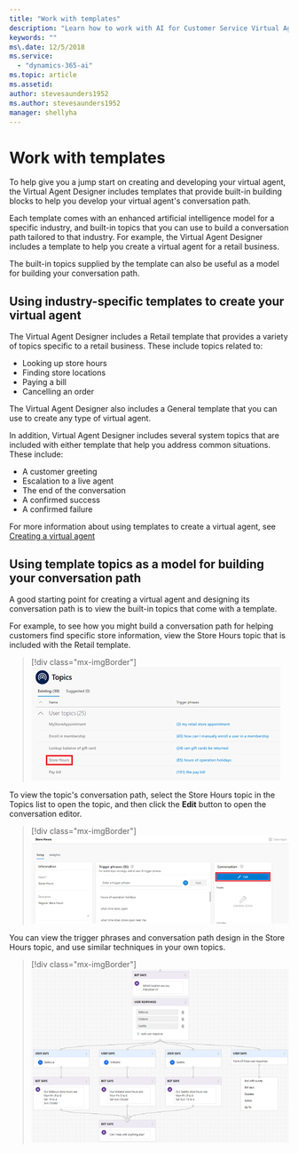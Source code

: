 ```yaml
---
title: "Work with templates"
description: "Learn how to work with AI for Customer Service Virtual Agent templates."
keywords: ""
ms\.date: 12/5/2018
ms.service:
  - "dynamics-365-ai"
ms.topic: article
ms.assetid: 
author: stevesaunders1952
ms.author: stevesaunders1952
manager: shellyha
---
```


# Work with templates

To help give you a jump start on creating and developing your virtual agent, the Virtual Agent Designer includes templates that provide built-in building blocks to help you develop your virtual agent's conversation path.

Each template comes with an enhanced artificial intelligence model for a specific industry, and built-in topics that you can use to build a conversation path tailored to that industry. For example, the Virtual Agent Designer includes a template to help you create a virtual agent for a retail business.

The built-in topics supplied by the template can also be useful as a model for building your conversation path.

## Using industry-specific templates to create your virtual agent

The Virtual Agent Designer includes a Retail template that provides a variety of topics specific to a retail business. These include topics related to:

* Looking up store hours
* Finding store locations
* Paying a bill
* Cancelling an order

The Virtual Agent Designer also includes a General template that you can use to create any type of virtual agent.

In addition, Virtual Agent Designer includes several system topics that are included with either template that help you address common situations. These include:

* A customer greeting
* Escalation to a live agent
* The end of the conversation
* A confirmed success
* A confirmed failure

For more information about using templates to create a virtual agent, see [Creating a virtual agent](getting-started-create-bot.md)

## Using template topics as a model for building your conversation path

A good starting point for creating a virtual agent and designing its conversation path is to view the built-in topics that come with a template.

For example, to see how you might build a conversation path for helping customers find specific store information, view the Store Hours topic that is included with the Retail template.

   > [!div class="mx-imgBorder"]
   > ![View Store Hours](media/how-to-templates-1.png)

To view the topic's conversation path, select the Store Hours topic in the Topics list to open the topic, and then click the **Edit** button to open the conversation editor.

   > [!div class="mx-imgBorder"]
   > ![Edit Store Hours](media/how-to-templates-2.png)

You can view the trigger phrases and conversation path design in the Store Hours topic, and use similar techniques in your own topics.

   > [!div class="mx-imgBorder"]
   > ![View conversation path](media/how-to-templates-3.png)
